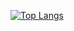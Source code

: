 [![Top Langs](https://github-readme-stats.vercel.app/api/top-langs/?username=ku-development&layout=donut)](https://github.com/anuraghazra/github-readme-stats)
